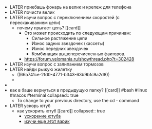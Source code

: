- LATER приебашь фонарь на велик и крепеж для телефона
- LATER почисти велик
- LATER  изучи вопрос с переключением скоростей (с перескакиванием цепи)
	- почему прыгает цепь? [[card]]
		- Это может происходить по следующим причинам:
			- Сильное растяжение цепи
			- Износ задних звездочек (кассеты)
			- Износ передних звездочек
			- Комбинация вышеперечисленных факторов.
		- https://forum.velomania.ru/showthread.php?t=302428
- LATER изучи вопрос с залипанием тормозов
- LATER найди рыжую жилетку
	- ((66a741ce-2fd0-4771-b343-63b9bfc9a2d8))
	-
-
- как в баше вернуться в предыдущую папку? [[card]] #bash #linux #macos #terminal
  collapsed:: true
	- To change to your previous directory, use the cd - command
- LATER ускорь ютуб
	- как ускорить ютуб [[card]]
	  collapsed:: true
		- [ускорение ютуба](https://habr.com/ru/articles/835228/)
		- [изучи еще этот варик](https://habr.com/ru/articles/835332/)